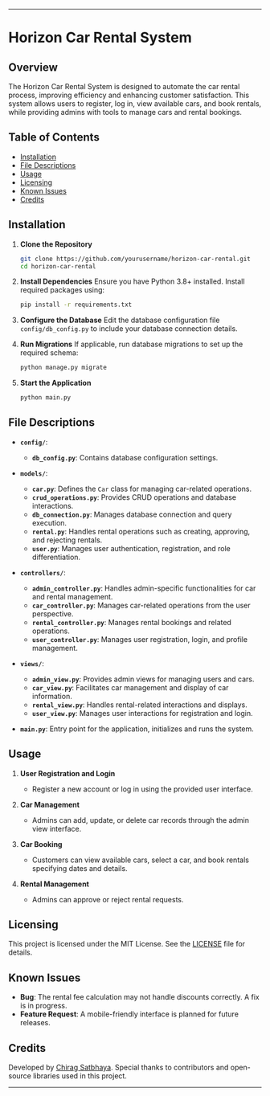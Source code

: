 
---

# Horizon Car Rental System

## Overview

The Horizon Car Rental System is designed to automate the car rental process, improving efficiency and enhancing customer satisfaction. This system allows users to register, log in, view available cars, and book rentals, while providing admins with tools to manage cars and rental bookings.

## Table of Contents

- [Installation](#installation)
- [File Descriptions](#file-descriptions)
- [Usage](#usage)
- [Licensing](#licensing)
- [Known Issues](#known-issues)
- [Credits](#credits)

## Installation

1. **Clone the Repository**
   ```bash
   git clone https://github.com/yourusername/horizon-car-rental.git
   cd horizon-car-rental
   ```

2. **Install Dependencies**
   Ensure you have Python 3.8+ installed. Install required packages using:
   ```bash
   pip install -r requirements.txt
   ```

3. **Configure the Database**
   Edit the database configuration file `config/db_config.py` to include your database connection details.

4. **Run Migrations**
   If applicable, run database migrations to set up the required schema:
   ```bash
   python manage.py migrate
   ```

5. **Start the Application**
   ```bash
   python main.py
   ```

## File Descriptions

- **`config/`**:
  - **`db_config.py`**: Contains database configuration settings.

- **`models/`**:
  - **`car.py`**: Defines the `Car` class for managing car-related operations.
  - **`crud_operations.py`**: Provides CRUD operations and database interactions.
  - **`db_connection.py`**: Manages database connection and query execution.
  - **`rental.py`**: Handles rental operations such as creating, approving, and rejecting rentals.
  - **`user.py`**: Manages user authentication, registration, and role differentiation.

- **`controllers/`**:
  - **`admin_controller.py`**: Handles admin-specific functionalities for car and rental management.
  - **`car_controller.py`**: Manages car-related operations from the user perspective.
  - **`rental_controller.py`**: Manages rental bookings and related operations.
  - **`user_controller.py`**: Manages user registration, login, and profile management.

- **`views/`**:
  - **`admin_view.py`**: Provides admin views for managing users and cars.
  - **`car_view.py`**: Facilitates car management and display of car information.
  - **`rental_view.py`**: Handles rental-related interactions and displays.
  - **`user_view.py`**: Manages user interactions for registration and login.

- **`main.py`**: Entry point for the application, initializes and runs the system.

## Usage

1. **User Registration and Login**
   - Register a new account or log in using the provided user interface.

2. **Car Management**
   - Admins can add, update, or delete car records through the admin view interface.

3. **Car Booking**
   - Customers can view available cars, select a car, and book rentals specifying dates and details.

4. **Rental Management**
   - Admins can approve or reject rental requests.

## Licensing

This project is licensed under the MIT License. See the [LICENSE](LICENSE.txt) file for details.

## Known Issues

- **Bug**: The rental fee calculation may not handle discounts correctly. A fix is in progress.
- **Feature Request**: A mobile-friendly interface is planned for future releases.

## Credits

Developed by [Chirag Satbhaya](https://github.com/ChiragSatbhaya). Special thanks to contributors and open-source libraries used in this project.

---